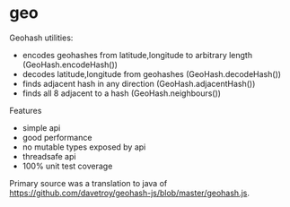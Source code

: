 geo
===

Geohash utilities:

* encodes geohashes from latitude,longitude to arbitrary length (GeoHash.encodeHash())
* decodes latitude,longitude from geohashes (GeoHash.decodeHash())
* finds adjacent hash in any direction (GeoHash.adjacentHash())
* finds all 8 adjacent to a hash (GeoHash.neighbours())

Features

* simple api
* good performance
* no mutable types exposed by api
* threadsafe api
* 100% unit test coverage

Primary source was a translation to java of https://github.com/davetroy/geohash-js/blob/master/geohash.js.
